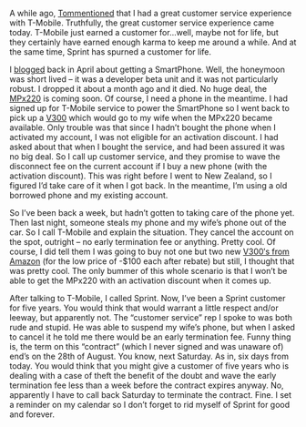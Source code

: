 A while ago,
[Tom](http://conpro.net/)[mentioned](http://www.conpro.net/PermaLink.aspx?guid=558f432f-3118-4ad2-ba50-b3476a8849b6)
that I had a great customer service experience with T-Mobile.
Truthfully, the great customer service experience came today. T-Mobile
just earned a customer for…well, maybe not for life, but they certainly
have earned enough karma to keep me around a while. And at the same
time, Sprint has spurned a customer for life.

I
[blogged](http://devhawk.net/2004/04/22/new-toy/)
back in April about getting a SmartPhone. Well, the honeymoon was short
lived – it was a developer beta unit and it was not particularly robust.
I dropped it about a month ago and it died. No huge deal, the
[MPx220](http://www.motorola.com/motoinfo/product/details/0,,53,00.html)
is coming soon. Of course, I need a phone in the meantime. I had signed
up for T-Mobile service to power the SmartPhone so I went back to pick
up a
[V300](http://www.motorola.com/mdirect/hellomoto/experience/v300/flash/index.shtml)
which would go to my wife when the MPx220 became available. Only trouble
was that since I hadn’t bought the phone when I activated my account, I
was not eligible for an activation discount. I had asked about that when
I bought the service, and had been assured it was no big deal. So I call
up customer service, and they promise to wave the disconnect fee on the
current account if I buy a new phone (with the activation discount).
This was right before I went to New Zealand, so I figured I’d take care
of it when I got back. In the meantime, I’m using a old borrowed phone
and my existing account.

So I’ve been back a week, but hadn’t gotten to taking care of the phone
yet. Then last night, someone steals my phone and my wife’s phone out of
the car. So I call T-Mobile and explain the situation. They cancel the
account on the spot, outright – no early termination fee or anything.
Pretty cool. Of course, I did tell them I was going to buy not one but
two new [V300′s from
Amazon](http://www.amazon.com/exec/obidos/tg/stores/detail/-/wireless/B0000WZWSI/ref=w_zr_hp_td_blah2/002-7066890-6721622)
(for the low price of -\$100 each after rebate) but still, I thought
that was pretty cool. The only bummer of this whole scenario is that I
won’t be able to get the MPx220 with an activation discount when it
comes up.

After talking to T-Mobile, I called Sprint. Now, I’ve been a Sprint
customer for five years. You would think that would warrant a little
respect and/or leeway, but apparently not. The “customer service” rep I
spoke to was both rude and stupid. He was able to suspend my wife’s
phone, but when I asked to cancel it he told me there would be an early
termination fee. Funny thing is, the term on this “contract” (which I
never signed and was unaware of) end’s on the 28th of August. You know,
next Saturday. As in, six days from today. You would think that you
might give a customer of five years who is dealing with a case of theft
the benefit of the doubt and wave the early termination fee less than a
week before the contract expires anyway. No, apparently I have to call
back Saturday to terminate the contract. Fine. I set a reminder on my
calendar so I don’t forget to rid myself of Sprint for good and forever.
